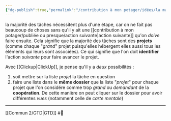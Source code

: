 ```yaml
---
{"dg-publish":true,"permalink":"/contribution à mon potager/idées/la majorité des tâches sont en fait des projets/"}
---
```


la majorité des tâches nécessitent plus d'une étape, car on ne fait pas beaucoup de choses sans qu'il y ait une [[contribution à mon potager/publiée ou presque/action suivante\|action suivante]] qu'on *doive* faire ensuite. 
Cela signifie que la majorité des tâches sont des **projets** (comme chaque "*grand*" projet puisqu'elles hébergent elles aussi tous les éléments qui leurs sont associées).
Ce qui signifie que l'on doit **identifier** l'action *suivante* pour faire avancer le projet. 

Avec [[Clickup\|ClickUp]], je pense qu'il y a *deux* possibilités :
1. soit mettre sur la liste *projet* la tâche en question
2. faire une liste dans le **même dossier** que la liste "*projet*" pour chaque projet que l'on considére comme trop *grand* ou *demandant* de la **coopération**. De cette manière on peut cliquer sur le dossier pour avoir différentes *vues* (notamment celle de *carte mentale*)

---
[[Commun 2/GTD\|GTD]] #🌲 